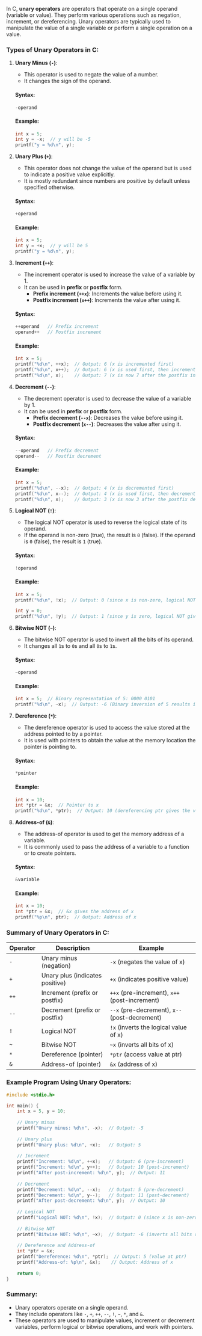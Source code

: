 In C, **unary operators** are operators that operate on a single operand (variable or value). They perform various operations such as negation, increment, or dereferencing. Unary operators are typically used to manipulate the value of a single variable or perform a single operation on a value.

### Types of Unary Operators in C:

1. **Unary Minus (`-`)**:
   - This operator is used to negate the value of a number.
   - It changes the sign of the operand.
   
   #### Syntax:
   ```c
   -operand
   ```

   #### Example:
   ```c
   int x = 5;
   int y = -x;  // y will be -5
   printf("y = %d\n", y);
   ```

2. **Unary Plus (`+`)**:
   - This operator does not change the value of the operand but is used to indicate a positive value explicitly.
   - It is mostly redundant since numbers are positive by default unless specified otherwise.

   #### Syntax:
   ```c
   +operand
   ```

   #### Example:
   ```c
   int x = 5;
   int y = +x;  // y will be 5
   printf("y = %d\n", y);
   ```

3. **Increment (`++`)**:
   - The increment operator is used to increase the value of a variable by 1.
   - It can be used in **prefix** or **postfix** form.
     - **Prefix increment (`++x`)**: Increments the value before using it.
     - **Postfix increment (`x++`)**: Increments the value after using it.

   #### Syntax:
   ```c
   ++operand   // Prefix increment
   operand++   // Postfix increment
   ```

   #### Example:
   ```c
   int x = 5;
   printf("%d\n", ++x);  // Output: 6 (x is incremented first)
   printf("%d\n", x++);  // Output: 6 (x is used first, then incremented)
   printf("%d\n", x);    // Output: 7 (x is now 7 after the postfix increment)
   ```

4. **Decrement (`--`)**:
   - The decrement operator is used to decrease the value of a variable by 1.
   - It can be used in **prefix** or **postfix** form.
     - **Prefix decrement (`--x`)**: Decreases the value before using it.
     - **Postfix decrement (`x--`)**: Decreases the value after using it.

   #### Syntax:
   ```c
   --operand   // Prefix decrement
   operand--   // Postfix decrement
   ```

   #### Example:
   ```c
   int x = 5;
   printf("%d\n", --x);  // Output: 4 (x is decremented first)
   printf("%d\n", x--);  // Output: 4 (x is used first, then decremented)
   printf("%d\n", x);    // Output: 3 (x is now 3 after the postfix decrement)
   ```

5. **Logical NOT (`!`)**:
   - The logical NOT operator is used to reverse the logical state of its operand.
   - If the operand is non-zero (true), the result is `0` (false). If the operand is `0` (false), the result is `1` (true).

   #### Syntax:
   ```c
   !operand
   ```

   #### Example:
   ```c
   int x = 5;
   printf("%d\n", !x);  // Output: 0 (since x is non-zero, logical NOT gives 0)
   
   int y = 0;
   printf("%d\n", !y);  // Output: 1 (since y is zero, logical NOT gives 1)
   ```

6. **Bitwise NOT (`~`)**:
   - The bitwise NOT operator is used to invert all the bits of its operand.
   - It changes all `1`s to `0`s and all `0`s to `1`s.

   #### Syntax:
   ```c
   ~operand
   ```

   #### Example:
   ```c
   int x = 5;  // Binary representation of 5: 0000 0101
   printf("%d\n", ~x);  // Output: -6 (Binary inversion of 5 results in -6)
   ```

7. **Dereference (`*`)**:
   - The dereference operator is used to access the value stored at the address pointed to by a pointer.
   - It is used with pointers to obtain the value at the memory location the pointer is pointing to.

   #### Syntax:
   ```c
   *pointer
   ```

   #### Example:
   ```c
   int x = 10;
   int *ptr = &x;  // Pointer to x
   printf("%d\n", *ptr);  // Output: 10 (dereferencing ptr gives the value of x)
   ```

8. **Address-of (`&`)**:
   - The address-of operator is used to get the memory address of a variable.
   - It is commonly used to pass the address of a variable to a function or to create pointers.

   #### Syntax:
   ```c
   &variable
   ```

   #### Example:
   ```c
   int x = 10;
   int *ptr = &x;  // &x gives the address of x
   printf("%p\n", ptr);  // Output: Address of x
   ```

### Summary of Unary Operators in C:

| Operator | Description                     | Example                        |
|----------|---------------------------------|--------------------------------|
| `-`      | Unary minus (negation)          | `-x` (negates the value of x)  |
| `+`      | Unary plus (indicates positive) | `+x` (indicates positive value)|
| `++`     | Increment (prefix or postfix)   | `++x` (pre-increment), `x++` (post-increment) |
| `--`     | Decrement (prefix or postfix)   | `--x` (pre-decrement), `x--` (post-decrement) |
| `!`      | Logical NOT                     | `!x` (inverts the logical value of x) |
| `~`      | Bitwise NOT                     | `~x` (inverts all bits of x)   |
| `*`      | Dereference (pointer)           | `*ptr` (access value at ptr)  |
| `&`      | Address-of (pointer)            | `&x` (address of x)            |

### Example Program Using Unary Operators:
```c
#include <stdio.h>

int main() {
    int x = 5, y = 10;
    
    // Unary minus
    printf("Unary minus: %d\n", -x);  // Output: -5
    
    // Unary plus
    printf("Unary plus: %d\n", +x);   // Output: 5
    
    // Increment
    printf("Increment: %d\n", ++x);   // Output: 6 (pre-increment)
    printf("Increment: %d\n", y++);   // Output: 10 (post-increment)
    printf("After post-increment: %d\n", y);  // Output: 11
    
    // Decrement
    printf("Decrement: %d\n", --x);   // Output: 5 (pre-decrement)
    printf("Decrement: %d\n", y--);   // Output: 11 (post-decrement)
    printf("After post-decrement: %d\n", y);  // Output: 10
    
    // Logical NOT
    printf("Logical NOT: %d\n", !x);  // Output: 0 (since x is non-zero)
    
    // Bitwise NOT
    printf("Bitwise NOT: %d\n", ~x);  // Output: -6 (inverts all bits of x)
    
    // Dereference and Address-of
    int *ptr = &x;
    printf("Dereference: %d\n", *ptr);  // Output: 5 (value at ptr)
    printf("Address-of: %p\n", &x);    // Output: Address of x
    
    return 0;
}
```

### Summary:
- Unary operators operate on a single operand.
- They include operators like `-`, `+`, `++`, `--`, `!`, `~`, `*`, and `&`.
- These operators are used to manipulate values, increment or decrement variables, perform logical or bitwise operations, and work with pointers.